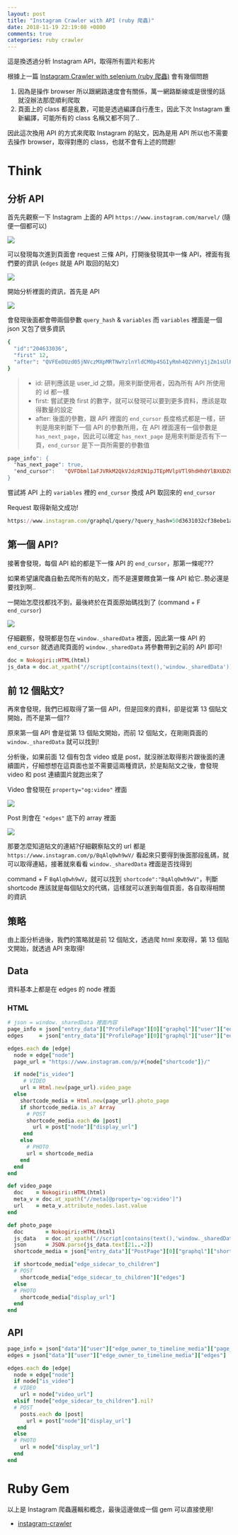 ```yaml
---
layout: post
title: "Instagram Crawler with API (ruby 爬蟲)"
date: 2018-11-19 22:19:08 +0800
comments: true
categories: ruby crawler
---
```


這是換透過分析 Instagram API，取得所有圖片和影片

<!-- more -->

根據上一篇 <a href="{{ root_url }}/blog/2018/11/18/instagram-crawler-with-selenium/1.ins.png">Instagram Crawler with selenium (ruby 爬蟲)</a> 會有幾個問題

1. 因為是操作 browser 所以跟網路速度會有關係，萬一網路斷線或是很慢的話就沒辦法那麼順利爬取
2. 頁面上的 class 都是亂數，可能是透過編譯自行產生，因此下次 Instagram 重新編譯，可能所有的 class 名稱又都不同了..

因此這次換用 API 的方式來爬取 Instagram 的貼文，因為是用 API 所以也不需要去操作 browser，取得對應的 class，也就不會有上述的問題!

# Think

## 分析 API

首先先觀察一下 Instagram 上面的 API `https://www.instagram.com/marvel/` (隨便一個都可以)

<img src="{{ root_url }}/images/custom/2018-11-19-instagram-crawler-with-api/1.ins.png">

可以發現每次進到頁面會 request 三條 API，打開後發現其中一條 API，裡面有我們要的資訊 (`edges` 就是 API 取回的貼文)

<img src="{{ root_url }}/images/custom/2018-11-19-instagram-crawler-with-api/2.ins.png">

開始分析裡面的資訊，首先是 API

<img src="{{ root_url }}/images/custom/2018-11-19-instagram-crawler-with-api/3.ins.png">

會發現後面都會帶兩個參數 `query_hash` & `variables` 而 `variables` 裡面是一個 json 又包了很多資訊

```ruby
{
  "id":"204633036",
  "first" 12,
  "after": "QVFEeDUzd05jNVczMXpMRTNwYzlnYldCM0p4SGIyRmh4Q2VHYy1jZm1sUlRSalY3cVdoUklKWWdBT2RNSjJxc1pZbVBGZlN1REdjUExLMGlOWDhpR0VTcQ=="
}
```


> * id: 研判應該是 user_id 之類，用來判斷使用者，因為所有 API 所使用的 id 都一樣
> * first: 嘗試更換 first 的數字，就可以發現可以要到更多資料，應該是取得數量的設定
> * after: 後面的參數，跟 API 裡面的 `end_cursor` 長度格式都是一樣，研判是用來判斷下一個 API 的參數所用，在 API 裡面還有一個參數是 `has_next_page`，因此可以確定 `has_next_page` 是用來判斷是否有下一頁，`end_cursor` 是下一頁所需要的參數值

```ruby
page_info": {
  "has_next_page": true,
  "end_cursor":   "QVFDbml1aFJVRkM2QkVJdzRIN1pJTEpMVlpVTl9hdHh0YlBXUDZGRDRDa1NYLUpvX3hBaGlDcXNLSlhud0dma1hBWnNyOG5DWEFjNTNlOEJibXdyaml4Vg=="
}
```

嘗試將 API 上的 `variables` 裡的 `end_cursor` 換成 API 取回來的 `end_cursor`

Request 取得新貼文成功!

```ruby
https://www.instagram.com/graphql/query/?query_hash=50d3631032cf38ebe1a2d758524e3492&variables=%7B%22id%22%3A%22204633036%22%2C%22first%22%3A12%2C%22after%22%3A%22QVFDbml1aFJVRkM2QkVJdzRIN1pJTEpMVlpVTl9hdHh0YlBXUDZGRDRDa1NYLUpvX3hBaGlDcXNLSlhud0dma1hBWnNyOG5DWEFjNTNlOEJibXdyaml4Vg%3D%3D%22%7D
```

## 第一個 API?

接著會發現，每個 API 給的都是下一條 API 的 `end_cursor`，那第一條呢???

如果希望讓爬蟲自動去爬所有的貼文，而不是還要餵食第一條 API 給它..勢必還是要找到啊..

一開始怎麼找都找不到，最後終於在頁面原始碼找到了 (command + F `end_cursor`)

<img src="{{ root_url }}/images/custom/2018-11-19-instagram-crawler-with-api/4.ins.png">

仔細觀察，發現都是包在 `window._sharedData` 裡面，因此第一條 API 的 `end_cursor` 就透過爬頁面的 `window._sharedData` 將參數帶到之前的 API 即可!

```ruby
doc = Nokogiri::HTML(html)
js_data = doc.at_xpath("//script[contains(text(),'window._sharedData')]")
```

## 前 12 個貼文?

再來會發現，我們已經取得了第一個 API，但是回來的資料，卻是從第 13 個貼文開始，而不是第一個??

原來第一個 API 會是從第 13 個貼文開始，而前 12 個貼文，在剛剛頁面的 `window._sharedData` 就可以找到!

分析後，如果前面 12 個有包含 video 或是 post，就沒辦法取得影片跟後面的連續圖片，仔細想想在這頁面也並不需要這兩種資訊，於是點貼文之後，會發現 video 和 post 連續圖片就跑出來了

Video 會發現在 `property="og:video"` 裡面

<img src="{{ root_url }}/images/custom/2018-11-19-instagram-crawler-with-api/5.ins.png">

Post 則會在 `"edges"` 底下的 array 裡面

<img src="{{ root_url }}/images/custom/2018-11-19-instagram-crawler-with-api/6.ins.png">


那要怎麼知道貼文的連結?仔細觀察貼文的 url 都是 `https://www.instagram.com/p/BqAlq0wh9wV/` 看起來只要得到後面那段亂碼，就可以取得連結，接著就來看看
`window._sharedData` 裡面是否找得到

command + F `BqAlq0wh9wV`，就可以找到 `shortcode":"BqAlq0wh9wV"`，判斷 shortcode 應該就是每個貼文的代碼，這樣就可以進到每個頁面，各自取得相關的資訊

## 策略

由上面分析過後，我們的策略就是前 12 個貼文，透過爬 html 來取得，第 13 個貼文開始，就透過 API 來取得!


## Data

資料基本上都是在 edges 的 node 裡面

### HTML

```ruby
# json = window._sharedData 裡面內容
page_info = json["entry_data"]["ProfilePage"][0]["graphql"]["user"]["edge_owner_to_timeline_media"]['page_info']
edges     = json["entry_data"]["ProfilePage"][0]["graphql"]["user"]["edge_owner_to_timeline_media"]["edges"]
```

```ruby
edges.each do |edge|
  node = edge["node"]
  page_url = "https://www.instagram.com/p/#{node["shortcode"]}/"

  if node["is_video"]
     # VIDEO
    url = Html.new(page_url).video_page
  else
    shortcode_media = Html.new(page_url).photo_page
    if shortcode_media.is_a? Array
      # POST
      shortcode_media.each do |post|
        url = post["node"]["display_url"]
     end
    else
      # PHOTO
      url = shortcode_media
    end
  end
end
```

```ruby
def video_page
  doc    = Nokogiri::HTML(html)
  meta_v = doc.at_xpath("//meta[@property='og:video']")
  url    = meta_v.attribute_nodes.last.value
end
```

```ruby
def photo_page
  doc       = Nokogiri::HTML(html)
  js_data   = doc.at_xpath("//script[contains(text(),'window._sharedData')]")
  json      = JSON.parse(js_data.text[21..-2])
  shortcode_media = json["entry_data"]["PostPage"][0]["graphql"]["shortcode_media"]

  if shortcode_media["edge_sidecar_to_children"]
  # POST
    shortcode_media["edge_sidecar_to_children"]["edges"]
  else
  # PHOTO
    shortcode_media["display_url"]
  end
end
```


## API

```ruby
page_info = json["data"]["user"]["edge_owner_to_timeline_media"]["page_info"]
edges = json["data"]["user"]["edge_owner_to_timeline_media"]["edges"]
```

```ruby
edges.each do |edge|
  node = edge["node"]
  if node["is_video"]
  # VIDEO
    url = node["video_url"]
  elsif !node["edge_sidecar_to_children"].nil?
  # POST
    posts.each do |post|
      url = post["node"]["display_url"]
   end
  else
  # PHOTO
    url = node["display_url"]
  end
end
```

# Ruby Gem

以上是 Instagram 爬蟲邏輯和概念，最後這邊做成一個 gem 可以直接使用!

* [instagram-crawler](https://github.com/mgleon08/instagram-crawler)
